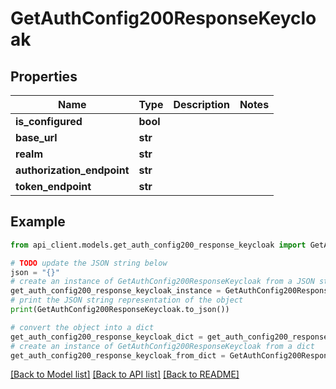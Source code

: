 # GetAuthConfig200ResponseKeycloak


## Properties

Name | Type | Description | Notes
------------ | ------------- | ------------- | -------------
**is_configured** | **bool** |  | 
**base_url** | **str** |  | 
**realm** | **str** |  | 
**authorization_endpoint** | **str** |  | 
**token_endpoint** | **str** |  | 

## Example

```python
from api_client.models.get_auth_config200_response_keycloak import GetAuthConfig200ResponseKeycloak

# TODO update the JSON string below
json = "{}"
# create an instance of GetAuthConfig200ResponseKeycloak from a JSON string
get_auth_config200_response_keycloak_instance = GetAuthConfig200ResponseKeycloak.from_json(json)
# print the JSON string representation of the object
print(GetAuthConfig200ResponseKeycloak.to_json())

# convert the object into a dict
get_auth_config200_response_keycloak_dict = get_auth_config200_response_keycloak_instance.to_dict()
# create an instance of GetAuthConfig200ResponseKeycloak from a dict
get_auth_config200_response_keycloak_from_dict = GetAuthConfig200ResponseKeycloak.from_dict(get_auth_config200_response_keycloak_dict)
```
[[Back to Model list]](../README.md#documentation-for-models) [[Back to API list]](../README.md#documentation-for-api-endpoints) [[Back to README]](../README.md)


